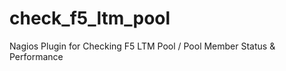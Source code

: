 check_f5_ltm_pool
=================

Nagios Plugin for Checking F5 LTM Pool / Pool Member Status &amp; Performance
